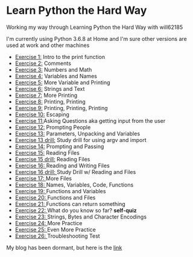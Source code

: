 # Learn Python the Hard Way
 
Working my way through Learning Python the Hard Way with will62185

I'm currently using Python 3.6.8 at Home and I'm sure other versions are used at work and other machines

* [Exercise 1:](../master/ex1.py) Intro to the print function
* [Exercise 2:](../master/ex2.py) Comments
* [Exercise 3:](../master/ex3.py) Numbers and Math
* [Exercise 4:](../master/ex4.py) Variables and Names
* [Exercise 5:](../master/ex5.py) More Variable and Printing
* [Exercise 6:](../master/ex6.py) Strings and Text
* [Exercise 7:](../master/ex7.py) More Printing
* [Exercise 8:](../master/ex8.py) Printing, Printing
* [Exercise 9:](../master/ex9.py) Printing, Printing, Printing
* [Exercise 10:](../master/ex10.py) Escaping 
* [Exercise 11:](../master/ex11.py)Asking Questions aka getting input from the user
* [Exercise 12:](../master/ex12.py) Prompting People
* [Exercise 13:](../master/ex13.py) Parameters, Unpacking and Variables
* [Exercise 13 drill:](../master/ex13drill.py) Study drill for using argv and import
* [Exercise 14:](../master/ex14.py) Prompting and Passing
* [Exercise 15:](../master/ex15.py) Reading Files
* [Exercise 15 drill:](../master/ex15drill.py) Reading Files
* [Exercise 16: ](../master/ex16.py)Reading and Writing Files
* [Exercise 16 drill: ](../master/ex16drill.py)Study Drill w/ Reading and Files
* [Exercise 17: ](../master/ex17.py) More Files
* [Exercise 18: ](../master/ex18.py) Names, Variables, Code, Functions
* [Exercise 19: ](../master/ex19.py) Functions and Variables
* [Exercise 20: ](../master/ex20.py) Functions and Files
* [Exercise 21: ](../master/ex21.py) Functions can return something
* [Exercise 22: ](../master/ex22.md) What do you know so far? **self-quiz**
* [Exercise 23: ](../master/ex23.py) Strings, Bytes and Character Encodings
* [Exercise 24: ](../master/ex24.py) More Practice
* [Exercise 25: ](../master/ex25.py) Even More Practice
* [Exercise 26: ](../master/ex26.py) Troubleshooting Test





My blog has been dormant, but here is the [link](https://learningtowebdevblog.wordpress.com/)
